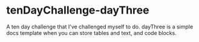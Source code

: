 # tenDayChallenge-dayThree
A ten day challenge that I've challenged myself to do. dayThree is a simple docs template when you can store tables and text, and code blocks.
